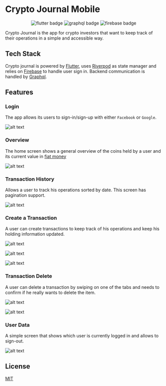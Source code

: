 # Crypto Journal Mobile

<p align="center">
<img alt="flutter badge" src="https://img.shields.io/badge/Flutter-3D9CEF?style=for-the-badge&logo=flutter&logoColor=white&link=https://flutter.dev/">

<img alt="graphql badge" src="https://img.shields.io/badge/Graphql-E00797?style=for-the-badge&logo=graphql&logoColor=white&link=https://graphql.org/">

<img alt="firebase badge" src="https://img.shields.io/badge/Firebase-F9CA2A?style=for-the-badge&logo=firebase&logoColor=white&link=https://firebase.google.com/">
</p>

Crypto Journal is the app for crypto investors that want to keep track of their operations in a simple and accessible way.

## Tech Stack

Crypto journal is powered by [Flutter](https://flutter.dev/), uses [Riverpod](https://riverpod.dev/) as state manager and relies on [Firebase](https://firebase.google.com/) to handle user sign in. Backend communication is handled by [Graphql](https://graphql.org/).

## Features

### Login

The app allows its users to sign-in/sign-up with either `Facebook` or `Google`.

![alt text](./.github/readme/login.jpg)

### Overview

The home screen shows a general overview of the coins held by a user and its current value in [fiat money](https://en.wikipedia.org/wiki/Fiat_money)

![alt text](./.github/readme/overview.jpg)

### Transaction History

Allows a user to track his operations sorted by date. This screen has pagination support.

![alt text](./.github/readme/transaction_history.jpg)

### Create a Transaction

A user can create transactions to keep track of his operations and keep his holding information updated.

![alt text](./.github/readme/create_transaction_1.jpg)

![alt text](./.github/readme/create_transaction_2.jpg)

![alt text](./.github/readme/create_transaction_3.jpg)

### Transaction Delete

A user can delete a transaction by swiping on one of the tabs and needs to confirm if he really wants to delete the item.

![alt text](./.github/readme/transaction_delete_1.jpg)

![alt text](./.github/readme/transaction_delete_2.jpg)

### User Data

A simple screen that shows which user is currently logged in and allows to sign-out.

![alt text](./.github/readme/settings.jpg)

## License

[MIT](./LICENSE)
